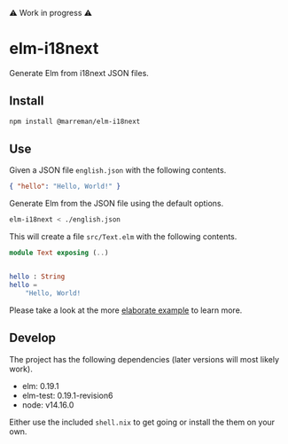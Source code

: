 ⚠️ Work in progress ⚠️

# elm-i18next

Generate Elm from i18next JSON files.

## Install

```sh
npm install @marreman/elm-i18next
```

## Use

Given a JSON file `english.json` with the following contents.

```json
{ "hello": "Hello, World!" }
```

Generate Elm from the JSON file using the default options.

```sh
elm-i18next < ./english.json
```

This will create a file `src/Text.elm` with the following contents.

```elm
module Text exposing (..)


hello : String
hello =
    "Hello, World!
```

Please take a look at the more [elaborate example](./example) to learn more.

## Develop

The project has the following dependencies (later versions will most likely work).

- elm: 0.19.1
- elm-test: 0.19.1-revision6
- node: v14.16.0

Either use the included `shell.nix` to get going or install the them on your own.
